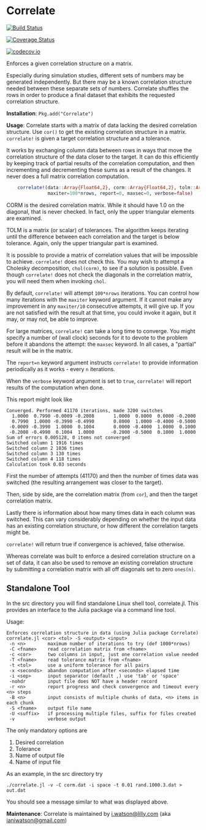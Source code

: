 # Correlate

[![Build Status](https://travis-ci.org/iwatsonlilly/Correlate.jl.svg?branch=master)](https://travis-ci.org/iwatsonlilly/Correlate.jl)

[![Coverage Status](https://coveralls.io/repos/iwatsonlilly/Correlate.jl/badge.svg?branch=master&service=github)](https://coveralls.io/github/iwatsonlilly/Correlate.jl?branch=master)

[![codecov.io](http://codecov.io/github/iwatsonlilly/Correlate.jl/coverage.svg?branch=master)](http://codecov.io/github/iwatsonlilly/Correlate.jl?branch=master)

Enforces a given correlation structure on a matrix.

Especially during simulation studies, different sets of numbers may be
generated independently.  But there may be a known correlation
structure needed between these separate sets of numbers.  Correlate
shuffles the rows in order to produce a final dataset that exhibits
the requested correlation structure.

**Installation**: `Pkg.add("Correlate")`

**Usage**:
Correlate starts with a matrix of data lacking the desired correlation
structure.  Use `cor()` to get the existing correlation structure in a matrix.
`correlate!` is given a target correlation structure and a tolerance.

It works by exchanging column data between rows in ways that move the
correlation structure of the data closer to the target.  It can do
this efficiently by keeping track of partial results of the
correlation computation, and then incrementing and decrementing these
sums as a result of the changes. It never does a full matrix correlation
computation.

```julia
    correlate!(data::Array{Float64,2}, corm::Array{Float64,2}, tolm::Array{Float64,2};
               maxiter=100*nrows, report=0, maxsec=0, verbose=false)
```
CORM is the desired correlation matrix. While it should have 1.0 on the diagonal,
that is never checked. In fact, only the upper triangular elements are examined.

TOLM is a matrix (or scalar) of tolerances. The algorithm keeps iterating until the
difference between each correlation and the target is below tolerance. Again, only
the upper triangular part is examined.

It is possible to provide a matrix of correlation values that will be
impossible to achieve.  `correlate!` does not check this.  You
may wish to attempt a Cholesky decomposition, `chol(corm)`, to see if
a solution is possible.  Even though `correlate!` does not check the
diagonals in the correlation matrix, you will need them when
invoking `chol`.

By default, `correlate!` will attempt `100*nrows` iterations. You can control 
how many iterations with the `maxiter` keyword argument.  If it cannot
make any improvement in any `maxiter/10` consecutive attempts, it will give up.
If you are not satisfied with the result at that time, you could invoke it
again, but it may, or may not, be able to improve.

For large matrices, `correlate!` can take a long time to converge. 
You might specify a number of (wall clock) seconds for it to devote to
the problem before it abandons the attempt: the `maxsec` keyword.  In
all cases, a "partial" result will be in the matrix.

The `report=n` keyword argument instructs `correlate!` to provide
information periodically as it works - every `n` iterations.

When the `verbose` keyword argument is set to `true`, `correlate!` will report
results of the computation when done.

This report might look like

    Converged. Performed 41170 iterations, made 3200 switches
      1.0000  0.7990 -0.0009 -0.2008       1.0000  0.8000  0.0000 -0.2000
      0.7990  1.0000 -0.3990 -0.4990       0.8000  1.0000 -0.4000 -0.5000
     -0.0009 -0.3990  1.0000  0.1004       0.0000 -0.4000  1.0000  0.1000
     -0.2008 -0.4990  0.1004  1.0000      -0.2000 -0.5000  0.1000  1.0000
    Sum of errors 0.005128, 0 items not converged
    Switched column 1 1916 times
    Switched column 2 1036 times
    Switched column 3 130 times
    Switched column 4 118 times
    Calculation took 0.03 seconds
  
First the number of attempts (41170) and then the number of times data was
switched (the resulting arrangement was closer to the target).

Then, side by side, are the correlation matrix (from `cor`), and then the
target correlation matrix.

Lastly there is information about how many times data in each column was
switched. This can vary considerably depending on whether the input data
has an existing correlation structure, or how different the correlation
targets might be.

`correlate!` will return true if convergence is achieved, false otherwise.

Whereas correlate was built to enforce a desired correlation structure on a
set of data, it can also be used to remove an existing correlation structure
by submitting a correlation matrix with all off diagonals set to zero `ones(n)`.

## Standalone Tool

In the src directory you will find standalone Linux shell tool, correlate.jl. This provides
an interface to the Julia package via a command line tool.

Usage:

```
Enforces correlation structure in data (using Julia package Correlate)
correlate.jl <cor> <tol> -S <output> <input>
 -n <n>        maximum number of iterations to try (def 1000*nrows)
 -C <fname>    read correlation matrix from <fname>
 -c <cor>      two columns in input, just one correlation value needed
 -T <fname>    read tolerance matrix from <fname>
 -t <tol>      use a uniform tolerance for all pairs
 -x <seconds>  abandon computation after <seconds> elapsed time
 -i <sep>      input separator (default ,) use 'tab' or 'space'
 -nohdr        input file does NOT have a header record
 -r <n>        report progress and check convergence and timeout every <n> steps
 -B <n>        input consists of multiple chunks of data, <n> items in each chunk
 -S <fname>    output file name
 -U <suffix>   if processing multiple files, suffix for files created
 -v            verbose output
```

The only mandatory options are

1. Desired correlation
2. Tolerance
3. Name of output file
4. Name of input file

As an example, in the src directory try

    ./correlate.jl -v -C corm.dat -i space -t 0.01 rand.1000.3.dat > out.dat

You should see a message similar to what was displayed above.

**Maintenance**: Correlate is maintained by i.watson@lilly.com (aka ianiwatson@gmail.com)

